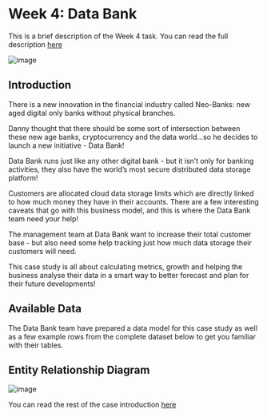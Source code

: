 # Week 4: Data Bank

This is a brief description of the Week 4 task. You can read the full description [here](https://8weeksqlchallenge.com/case-study-4/)

![image](https://github.com/Mubarakbabs/SQL-Data-With-Danny-8-week-SQL-Challenge/assets/71897261/df60c8e7-c3c7-4300-9ce0-9d915e294eb3)


## Introduction

There is a new innovation in the financial industry called Neo-Banks: new aged digital only banks without physical branches.

Danny thought that there should be some sort of intersection between these new age banks, cryptocurrency and the data world…so he decides to launch a new initiative - Data Bank!

Data Bank runs just like any other digital bank - but it isn’t only for banking activities, they also have the world’s most secure distributed data storage platform!

Customers are allocated cloud data storage limits which are directly linked to how much money they have in their accounts. There are a few interesting caveats that go with this business model, and this is where the Data Bank team need your help!

The management team at Data Bank want to increase their total customer base - but also need some help tracking just how much data storage their customers will need.

This case study is all about calculating metrics, growth and helping the business analyse their data in a smart way to better forecast and plan for their future developments!

## Available Data

The Data Bank team have prepared a data model for this case study as well as a few example rows from the complete dataset below to get you familiar with their tables.

## Entity Relationship Diagram

![image](https://github.com/Mubarakbabs/SQL-Data-With-Danny-8-week-SQL-Challenge/assets/71897261/17725c56-2d7a-4896-a8bd-0b1b43a81b0d)

You can read the rest of the case introduction [here](https://8weeksqlchallenge.com/case-study-4/)
